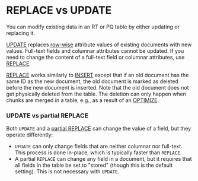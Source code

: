# REPLACE vs UPDATE

You can modify existing data in an RT or PQ table by either updating or replacing it.

[UPDATE](../../Data_creation_and_modification/Updating_documents/UPDATE.md) replaces [row-wise](../../Creating_a_table/Data_types.md#Row-wise-and-columnar-attribute-storages) attribute values of existing documents with new values. Full-text fields and columnar attributes cannot be updated. If you need to change the content of a full-text field or columnar attributes, use [REPLACE](../../Data_creation_and_modification/Updating_documents/REPLACE.md).

[REPLACE](../../Data_creation_and_modification/Updating_documents/REPLACE.md) works similarly to [INSERT](../../Data_creation_and_modification/Adding_documents_to_a_table/Adding_documents_to_a_real-time_table.md) except that if an old document has the same ID as the new document, the old document is marked as deleted before the new document is inserted. Note that the old document does not get physically deleted from the table. The deletion can only happen when chunks are merged in a table, e.g., as a result of an [OPTIMIZE](../../Securing_and_compacting_a_table/Compacting_a_table.md).

### UPDATE vs partial REPLACE

Both `UPDATE` and a [partial REPLACE](../../Data_creation_and_modification/Updating_documents/REPLACE.md?client=REPLACE+SET) can change the value of a field, but they operate differently:
- `UPDATE` can only change fields that are neither columnar nor full-text. This process is done in-place, which is typically faster than `REPLACE`.
- A partial `REPLACE` can change any field in a document, but it requires that all fields in the table be set to "stored" (though this is the default setting). This is not necessary with `UPDATE`.

<!-- proofread -->
